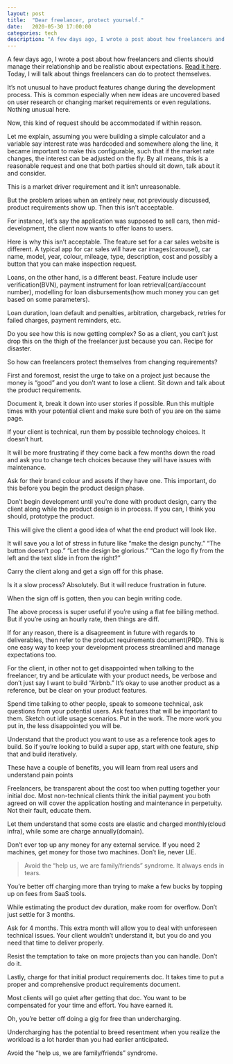 ```yaml
---
layout: post
title:  "Dear freelancer, protect yourself."
date:   2020-05-30 17:00:00
categories: tech
description: "A few days ago, I wrote a post about how freelancers and clients should manage their relationship and be realistic about expectations"
---
```

A few days ago, I wrote a post about how freelancers and clients should manage their relationship and be realistic about expectations. [Read it here](https://cyberomin.github.io/tech/2020/05/26/dear-client-freelancer.html). Today, I will talk about things freelancers can do to protect themselves.

It’s not unusual to have product features change during the development process.  This is common especially when new ideas are uncovered based on user research or changing market requirements or even regulations. Nothing unusual here.

Now, this kind of request should be accommodated if within reason.

Let me explain, assuming you were building a simple calculator and a variable say interest rate was hardcoded and somewhere along the line, it became important to make this configurable, such that if the market rate changes, the interest can be adjusted on the fly. By all means, this is a reasonable request and one that both parties should sit down, talk about it and consider.

This is a market driver requirement and it isn’t unreasonable.

But the problem arises when an entirely new, not previously discussed, product requirements show up. Then this isn’t acceptable. 

For instance, let’s say the application was supposed to sell cars, then mid-development, the client now wants to offer loans to users.

Here is why this isn’t acceptable. The feature set for a car sales website is different. A typical app for car sales will have car images(carousel), car name, model, year, colour, mileage, type, description, cost and possibly a button that you can make inspection request.

Loans, on the other hand, is a different beast. Feature include user verification(BVN), payment instrument for loan retrieval(card/account number), modelling for loan disbursements(how much money you can get based on some parameters).

Loan duration, loan default and penalties, arbitration, chargeback, retries for failed charges, payment reminders, etc.

Do you see how this is now getting complex? So as a client, you can’t just drop this on the thigh of the freelancer just because you can. Recipe for disaster.

So how can freelancers protect themselves from changing requirements?

First and foremost, resist the urge to take on a project just because the money is “good” and you don’t want to lose a client.  Sit down and talk about the product requirements.

Document it, break it down into user stories if possible. Run this multiple times with your potential client and make sure both of you are on the same page.  

If your client is technical, run them by possible technology choices. It doesn’t hurt.

It will be more frustrating if they come back a few months down the road and ask you to change tech choices because they will have issues with maintenance. 

Ask for their brand colour and assets if they have one. This important, do this before you begin the product design phase.

Don’t begin development until you’re done with product design, carry the client along while the product design is in process. If you can, I think you should, prototype the product.

This will give the client a good idea of what the end product will look like.

It will save you a lot of stress in future like “make the design punchy.” “The button doesn’t pop.” “Let the design be glorious.” “Can the logo fly from the left and the text slide in from the right?” 

Carry the client along and get a sign off for this phase.

Is it a slow process? Absolutely.  But it will reduce frustration in future.

When the sign off is gotten, then you can begin writing code. 

The above process is super useful if you’re using a flat fee billing method.  But if you’re using an hourly rate, then things are diff.

If for any reason, there is a disagreement in future with regards to deliverables, then refer to the product requirements document(PRD). This is one easy way to keep your development process streamlined and manage expectations too.

For the client, in other not to get disappointed when talking to the freelancer, try and be articulate with your product needs, be verbose and don’t just say I want to build “Airbnb.” It’s okay to use another product as a reference, but be clear on your product features.

Spend time talking to other people, speak to someone technical, ask questions from your potential users. Ask features that will be important to them. Sketch out idle usage scenarios. Put in the work. The more work you put in, the less disappointed you will be.

Understand that the product you want to use as a reference took ages to build. So if you’re looking to build a super app, start with one feature, ship that and build iteratively.  

These have a couple of benefits, you will learn from real users and understand pain points

Freelancers, be transparent about the cost too when putting together your initial doc. Most non-technical clients think the initial payment you both agreed on will cover the application hosting and maintenance in perpetuity.  Not their fault, educate them.

Let them understand that some costs are elastic and charged monthly(cloud infra), while some are charge annually(domain). 

Don’t ever top up any money for any external service. If you need 2 machines, get money for those two machines. Don’t lie, never LIE.

> Avoid the “help us, we are family/friends” syndrome. It always ends in tears. 

You’re better off charging more than trying to make a few bucks by topping up on fees from SaaS tools.  

While estimating the product dev duration, make room for overflow. Don’t just settle for 3 months.

Ask for 4 months. This extra month will allow you to deal with unforeseen technical issues.  Your client wouldn’t understand it, but you do and you need that time to deliver properly. 

Resist the temptation to take on more projects than you can handle. Don’t do it.

Lastly, charge for that initial product requirements doc. It takes time to put a proper and comprehensive product requirements document. 

Most clients will go quiet after getting that doc. You want to be compensated for your time and effort. You have earned it.

Oh, you’re better off doing a gig for free than undercharging. 

Undercharging has the potential to breed resentment when you realize the workload is a lot harder than you had earlier anticipated.  

Avoid the “help us, we are family/friends” syndrome.
